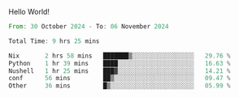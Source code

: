 Hello World!

<!--START_SECTION:waka-->

```rust
From: 30 October 2024 - To: 06 November 2024

Total Time: 9 hrs 25 mins

Nix       2 hrs 58 mins   ███████▒░░░░░░░░░░░░░░░░░   29.76 %
Python    1 hr 39 mins    ████░░░░░░░░░░░░░░░░░░░░░   16.63 %
Nushell   1 hr 25 mins    ███▓░░░░░░░░░░░░░░░░░░░░░   14.21 %
conf      56 mins         ██▒░░░░░░░░░░░░░░░░░░░░░░   09.47 %
Other     36 mins         █▒░░░░░░░░░░░░░░░░░░░░░░░   05.99 %
```

<!--END_SECTION:waka-->
